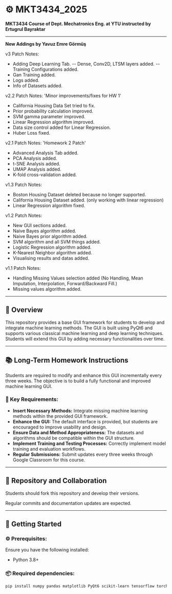 # ⚙️ MKT3434_2025

**MKT3434 Course of Dept. Mechatronics Eng. at YTU instructed by Ertugrul Bayraktar**

---

**New Addings by Yavuz Emre Görmüş**

v3 Patch Notes:
- Adding Deep Learning Tab.
-- Dense, Conv2D, LTSM layers added.
-- Training Configurations added.
- Gan Training added.
- Logs added.
- Info of Datasets added.

v2.2 Patch Notes: 'Minor improvements/fixes for HW 1'
- California Housing Data Set tried to fix.
- Prior probability calculation improved.
- SVM gamma parameter improved.
- Linear Regression algorithm improved.
- Data size control added for Linear Regression.
- Huber Loss fixed.

v2.1 Patch Notes: 'Homework 2 Patch'
- Advanced Analysis Tab added.
- PCA Analysis added.
- t-SNE Analysis added.
- UMAP Analysis added.
- K-fold cross-validation added.

v1.3 Patch Notes:
- Boston Housing Dataset deleted because no longer supported.
- California Housing Dataset added. (only working with linear regression)
- Linear Regression algorithm fixed.

v1.2 Patch Notes:
- New GUI sections added.
- Naive Bayes algorithm added.
- Naive Bayes prior algorithm added.
- SVM algorithm and all SVM things added.
- Logistic Regression algorithm added.
- K-Nearest Neighbor algorithm added.
- Visualising results and datas added.

v1.1 Patch Notes:
- Handling Missing Values selection added (No Handling, Mean Imputation, Interpolation, Forward/Backward Fill.)
- Missing values algorithm added.

---

## 🚀 Overview

This repository provides a base GUI framework for students to develop and integrate machine learning methods. The GUI is built using PyQt6 and supports various classical machine learning and deep learning techniques. Students will extend this GUI by adding necessary functionalities over time.

---

## 📚 Long-Term Homework Instructions

Students are required to modify and enhance this GUI incrementally every three weeks. The objective is to build a fully functional and improved machine learning GUI.

### 🎯 Key Requirements:

*   **Insert Necessary Methods:** Integrate missing machine learning methods within the provided GUI framework.
*   **Enhance the GUI:** The default interface is provided, but students are encouraged to improve usability and design.
*   **Ensure Data and Method Appropriateness:** The datasets and algorithms should be compatible within the GUI structure.
*   **Implement Training and Testing Processes:** Correctly implement model training and evaluation workflows.
*   **Regular Submissions:** Submit updates every three weeks through Google Classroom for this course.

---

## 🤝 Repository and Collaboration

Students should fork this repository and develop their versions.

Regular commits and documentation updates are expected.

---

## 🏁 Getting Started

### ⚙️ Prerequisites:

Ensure you have the following installed:

*   Python 3.8+

### 📦 Required dependencies:

```bash
pip install numpy pandas matplotlib PyQt6 scikit-learn tensorflow torch torchvision torchaudio opencv-python opencv-contrib-python scipy fastai kornia
